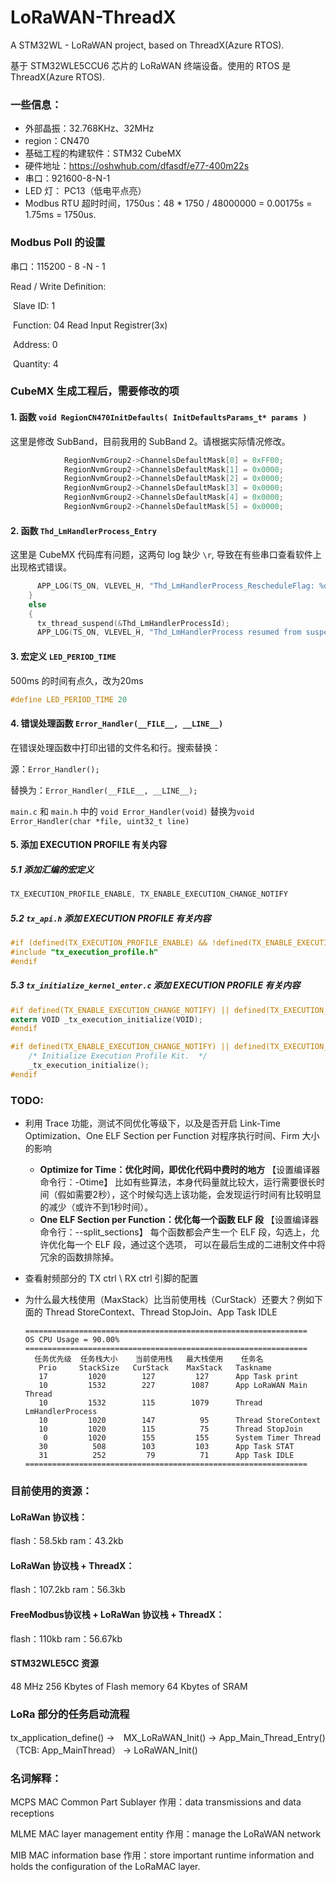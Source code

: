 # LoRaWAN-ThreadX
 A STM32WL - LoRaWAN project, based on ThreadX(Azure RTOS).

基于 STM32WLE5CCU6 芯片的 LoRaWAN 终端设备。使用的 RTOS 是 ThreadX(Azure RTOS).



### 一些信息：

- 外部晶振：32.768KHz、32MHz
- region：CN470
- 基础工程的构建软件：STM32 CubeMX
- 硬件地址：https://oshwhub.com/dfasdf/e77-400m22s
- 串口：921600-8-N-1
- LED 灯： PC13（低电平点亮）
- Modbus RTU 超时时间，1750us：48 * 1750 / 48000000 = 0.00175s = 1.75ms = 1750us.



### Modbus Poll 的设置

串口：115200 - 8 -N - 1

Read / Write Definition: 

​	Slave ID: 1

​	Function: 04 Read Input Registrer(3x)

​	Address: 0

​    Quantity: 4





### CubeMX 生成工程后，需要修改的项

#### 1. 函数 `void RegionCN470InitDefaults( InitDefaultsParams_t* params )`

这里是修改 SubBand，目前我用的 SubBand 2。请根据实际情况修改。

```C
            RegionNvmGroup2->ChannelsDefaultMask[0] = 0xFF00;
            RegionNvmGroup2->ChannelsDefaultMask[1] = 0x0000;
            RegionNvmGroup2->ChannelsDefaultMask[2] = 0x0000;
            RegionNvmGroup2->ChannelsDefaultMask[3] = 0x0000;
            RegionNvmGroup2->ChannelsDefaultMask[4] = 0x0000;
            RegionNvmGroup2->ChannelsDefaultMask[5] = 0x0000;
```

#### 2. 函数 `Thd_LmHandlerProcess_Entry`

这里是 CubeMX 代码库有问题，这两句 log 缺少 `\r`, 导致在有些串口查看软件上出现格式错误。

```C
      APP_LOG(TS_ON, VLEVEL_H, "Thd_LmHandlerProcess_RescheduleFlag: %d \r\n", Thd_LmHandlerProcess_RescheduleFlag);
    }
    else
    {
      tx_thread_suspend(&Thd_LmHandlerProcessId);
      APP_LOG(TS_ON, VLEVEL_H, "Thd_LmHandlerProcess resumed from suspend \r\n");
```

#### 3. 宏定义 `LED_PERIOD_TIME`

500ms 的时间有点久，改为20ms

```C
#define LED_PERIOD_TIME 20
```

#### 4. 错误处理函数 `Error_Handler(__FILE__, __LINE__)`

在错误处理函数中打印出错的文件名和行。搜索替换：

源：`Error_Handler();`

替换为：`Error_Handler(__FILE__, __LINE__);`

`main.c` 和 `main.h` 中的 `void Error_Handler(void)` 替换为`void Error_Handler(char *file, uint32_t line)`

#### 5. 添加 EXECUTION PROFILE 有关内容

##### 5.1 添加汇编的宏定义

```C
TX_EXECUTION_PROFILE_ENABLE, TX_ENABLE_EXECUTION_CHANGE_NOTIFY
```

##### 5.2 `tx_api.h` 添加 EXECUTION PROFILE 有关内容

```C
#if (defined(TX_EXECUTION_PROFILE_ENABLE) && !defined(TX_ENABLE_EXECUTION_CHANGE_NOTIFY))
#include "tx_execution_profile.h"
#endif
```

##### 5.3 `tx_initialize_kernel_enter.c` 添加 EXECUTION PROFILE 有关内容

```C
#if defined(TX_ENABLE_EXECUTION_CHANGE_NOTIFY) || defined(TX_EXECUTION_PROFILE_ENABLE)
extern VOID _tx_execution_initialize(VOID);
#endif
```

```C
#if defined(TX_ENABLE_EXECUTION_CHANGE_NOTIFY) || defined(TX_EXECUTION_PROFILE_ENABLE)
    /* Initialize Execution Profile Kit.  */
    _tx_execution_initialize();
#endif
```

### TODO:

- 利用 Trace 功能，测试不同优化等级下，以及是否开启 Link-Time Optimization、One ELF Section per Function 对程序执行时间、Firm 大小的影响

  - **Optimize for Time：优化时间，即优化代码中费时的地方** 【设置编译器命令行：-Otime】 比如有些算法，本身代码量就比较大，运行需要很长时间（假如需要2秒），这个时候勾选上该功能，会发现运行时间有比较明显的减少（或许不到1秒时间）。
  - **One ELF Section per Function：优化每一个函数 ELF 段** 【设置编译器命令行：--split_sections】 每个函数都会产生一个 ELF 段，勾选上，允许优化每一个 ELF 段，通过这个选项， 可以在最后生成的二进制文件中将冗余的函数排除掉。

- 查看射频部分的 TX ctrl \ RX ctrl 引脚的配置

- 为什么最大栈使用（MaxStack）比当前使用栈（CurStack）还要大？例如下面的 Thread StoreContext、Thread StopJoin、App Task IDLE

  ```
  ===============================================================
  OS CPU Usage = 90.00%
  ===============================================================
    任务优先级  任务栈大小    当前使用栈   最大栈使用    任务名
     Prio     StackSize   CurStack    MaxStack   Taskname
     17         1020        127         127      App Task print
     10         1532        227        1087      App LoRaWAN Main Thread
     10         1532        115        1079      Thread LmHandlerProcess
     10         1020        147          95      Thread StoreContext
     10         1020        115          75      Thread StopJoin
      0         1020        155         155      System Timer Thread
     30          508        103         103      App Task STAT
     31          252         79          71      App Task IDLE
  ===============================================================
  ```

  

### 目前使用的资源：

#### LoRaWan 协议栈：

flash：58.5kb
ram：43.2kb

#### LoRaWan 协议栈 + ThreadX：

flash：107.2kb
ram：56.3kb

#### FreeModbus协议栈 + LoRaWan 协议栈 + ThreadX：

flash：110kb
ram：56.67kb

####  STM32WLE5CC 资源
48 MHz 
256 Kbytes of Flash memory
64 Kbytes of SRAM

### LoRa 部分的任务启动流程

tx_application_define() ->　MX_LoRaWAN_Init() -> App_Main_Thread_Entry() （TCB: App_MainThread） -> LoRaWAN_Init()

### 名词解释：

MCPS
MAC Common Part Sublayer
作用：data transmissions and data receptions

MLME
MAC layer management entity
作用：manage the LoRaWAN network

MIB
MAC information base
作用：store important runtime information and holds the configuration of the LoRaMAC layer.